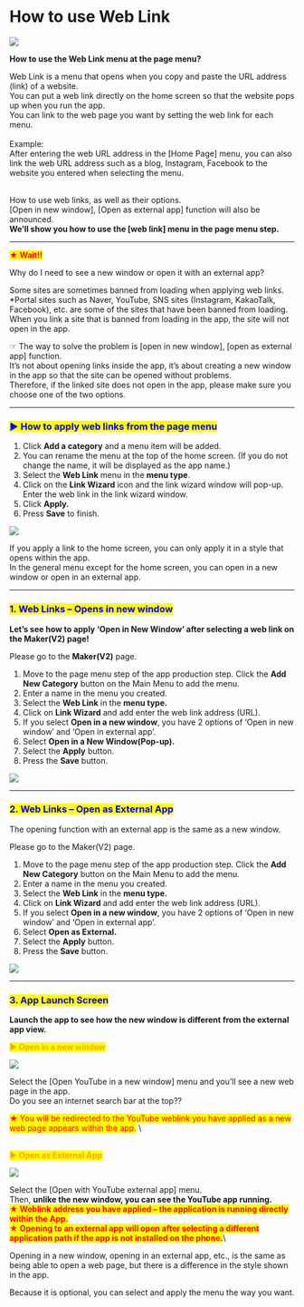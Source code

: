 # How to use Web Link

![](https://support.swing2app.com/wp-content/uploads/2018/09/Weblink-.png)

**How to use the Web Link menu at the page menu?**

Web Link is a menu that opens when you copy and paste the URL address (link) of a website.\
You can put a web link directly on the home screen so that the website pops up when you run the app.\
You can link to the web page you want by setting the web link for each menu.\
\
Example:\
After entering the web URL address in the \[Home Page] menu, you can also link the web URL address such as a blog, Instagram, Facebook to the website you entered when selecting the menu.

\
How to use web links, as well as their options.\
\[Open in new window], \[Open as external app] function will also be announced.\
**We’ll show you how to use the \[web link] menu in the page menu step.**&#x20;

***

<mark style="color:red;">**★ Wait!!**</mark>

Why do I need to see a new window or open it with an external app?

Some sites are sometimes banned from loading when applying web links.\
\*Portal sites such as Naver, YouTube, SNS sites (Instagram, KakaoTalk, Facebook), etc. are some of the sites that have been banned from loading.\
When you link a site that is banned from loading in the app, the site will not open in the app.

☞ The way to solve the problem is \[open in new window], \[open as external app] function.\
It’s not about opening links inside the app, it’s about creating a new window in the app so that the site can be opened without problems.\
Therefore, if the linked site does not open in the app, please make sure you choose one of the two options.

***

### <mark style="color:blue;">**▶ How to apply web links from the page menu**</mark>

1. Click **Add a category** and a menu item will be added.
2. You can rename the menu at the top of the home screen. (If you do not change the name, it will be displayed as the app name.)
3. Select the **Web Link** menu in the **menu type**.
4. Click on the **Link Wizard** icon and the link wizard window will pop-up. Enter the web link in the link wizard window.
5. Click **Apply.**
6. Press **Save** to finish.

![](https://support.swing2app.com/wp-content/uploads/2018/09/page1.png)

If you apply a link to the home screen, you can only apply it in a style that opens within the app.\
In the general menu except for the home screen, you can open in a new window or open in an external app.

***

### <mark style="color:blue;">**1. Web Links – Opens in new window**</mark>

**Let’s see how to apply ‘Open in New Window’ after selecting a web link on the Maker(V2) page!**

Please go to the **Maker(V2)** page.

1. Move to the page menu step of the app production step. Click the **Add New Category** button on the Main Menu to add the menu.
2. Enter a name in the menu you created.
3. Select the **Web Link** in the **menu type.**
4. Click on **Link Wizard** and add enter the web link address (URL).
5. If you select **Open in a new window**, you have 2 options of ‘Open in new window’ and ‘Open in external app’.&#x20;
6. Select **Open in a New Window(Pop-up).**
7. Select the **Apply** button.
8. Press the **Save** button.

![](https://support.swing2app.com/wp-content/uploads/2018/09/page8.png)

***

### <mark style="color:blue;">**2. Web Links – Open as External App**</mark>

The opening function with an external app is the same as a new window.

Please go to the Maker(V2) page.

1. Move to the page menu step of the app production step. Click the **Add New Category** button on the Main Menu to add the menu.
2. Enter a name in the menu you created.
3. Select the **Web Link** in the **menu type.**
4. Click on **Link Wizard** and add enter the web link address (URL).
5. If you select **Open in a new window**, you have 2 options of ‘Open in new window’ and ‘Open in external app’.&#x20;
6. Select **Open as External.**
7. Select the **Apply** button.
8. Press the **Save** button.

![](https://support.swing2app.com/wp-content/uploads/2018/09/page9.png)

***

### <mark style="color:blue;">**3. App Launch Screen**</mark>

**Launch the app to see how the new window is different from the external app view.**



<mark style="color:orange;">**▶ Open in a new window**</mark>

![](https://support.swing2app.com/wp-content/uploads/2018/09/%EB%85%B9%ED%99%94\_2020\_05\_12\_16\_43\_05\_689.gif)

Select the \[Open YouTube in a new window] menu and you’ll see a new web page in the app.\
Do you see an internet search bar at the top??

<mark style="color:red;">★ You will be redirected to the YouTube weblink you have applied as a new web page appears within the app.</mark> \


\
<mark style="color:orange;">**▶ Open as External App**</mark>

![](https://support.swing2app.com/wp-content/uploads/2018/09/%EB%85%B9%ED%99%94\_2020\_05\_12\_16\_43\_42\_250.gif)

Select the \[Open with YouTube external app] menu.\
Then, **unlike the new window, you can see the YouTube app running.**\
<mark style="color:red;">**★ Weblink address you have applied – the application is running directly within the App.**</mark>  \
<mark style="color:red;">**★ Opening to an external app will open after selecting a different application path if the app is not installed on the phone.**</mark>\


Opening in a new window, opening in an external app, etc., is the same as being able to open a web page, but there is a difference in the style shown in the app.

Because it is optional, you can select and apply the menu the way you want.
